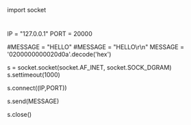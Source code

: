 
import socket

#
IP = "127.0.0.1"
PORT = 20000

#MESSAGE = "HELLO"
#MESSAGE = "HELLO\r\n"
MESSAGE = '0200000000020d0a'.decode('hex')

s = socket.socket(socket.AF_INET, socket.SOCK_DGRAM)
s.settimeout(1000)

s.connect((IP,PORT))

s.send(MESSAGE)

s.close()
